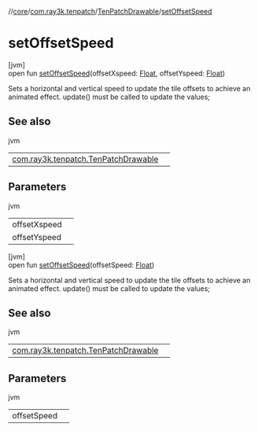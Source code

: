 //[core](../../../index.md)/[com.ray3k.tenpatch](../index.md)/[TenPatchDrawable](index.md)/[setOffsetSpeed](set-offset-speed.md)

# setOffsetSpeed

[jvm]\
open fun [setOffsetSpeed](set-offset-speed.md)(offsetXspeed: [Float](https://kotlinlang.org/api/latest/jvm/stdlib/kotlin/-float/index.html), offsetYspeed: [Float](https://kotlinlang.org/api/latest/jvm/stdlib/kotlin/-float/index.html))

Sets a horizontal and vertical speed to update the tile offsets to achieve an animated effect. update() must be called to update the values;

## See also

jvm

| | |
|---|---|
| [com.ray3k.tenpatch.TenPatchDrawable](update.md) |  |

## Parameters

jvm

| | |
|---|---|
| offsetXspeed |  |
| offsetYspeed |  |

[jvm]\
open fun [setOffsetSpeed](set-offset-speed.md)(offsetSpeed: [Float](https://kotlinlang.org/api/latest/jvm/stdlib/kotlin/-float/index.html))

Sets a horizontal and vertical speed to update the tile offsets to achieve an animated effect. update() must be called to update the values;

## See also

jvm

| | |
|---|---|
| [com.ray3k.tenpatch.TenPatchDrawable](update.md) |  |

## Parameters

jvm

| | |
|---|---|
| offsetSpeed |  |
